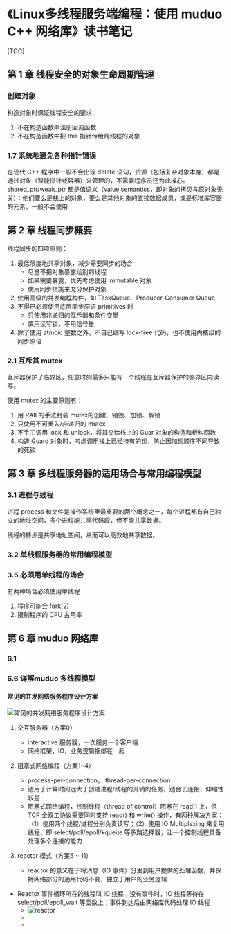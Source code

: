 # 《Linux多线程服务端编程：使用 muduo C++ 网络库》读书笔记

[TOC]

## 第 1 章 线程安全的对象生命周期管理

### 创建对象

构造对象时保证线程安全的要求：

1. 不在构造函数中注册回调函数
2. 不在构造函数中把 this 指针传给跨线程的对象





### 1.7 系统地避免各种指针错误

在现代 C++ 程序中一般不会出现 delete 语句，资源（包括复杂对象本身）都是通过对象（智能指针或容器）来管理的，不需要程序员还为此操心。shared_ptr/weak_ptr 都是值语义（value semantics，即对象的拷贝与原对象无关）：他们要么是栈上的对象，要么是其他对象的直接数据成员，或是标准库容器的元素，一般不会使用





## 第 2 章 线程同步概要

线程同步的四项原则：

1. 最低限度地共享对象，减少需要同步的场合
   - 尽量不把对象暴露给别的线程
   - 如果需要暴露，优先考虑使用 immutable 对象
   - 使用同步措施来充分保护对象
2. 使用高级的并发编程构件，如 TaskQueue、Producer-Consumer Queue
3. 不得已必须使用底层同步原语 primitives 时
   - 只使用非递归的互斥器和条件变量
   - 慎用读写锁，不用信号量
4. 除了使用 atmoic 整数之外，不自己编写 lock-free 代码，也不使用内核级的同步原语

### 2.1 互斥其 mutex

互斥器保护了临界区，任意时刻最多只能有一个线程在互斥器保护的临界区内读写。

使用 mutex 的主要原则有：

1. 用 RAII 的手法封装 mutex的创建、销毁、加锁、解锁
2. 只使用不可重入/非递归的 mutex
3. 不手工调用 lock 和 unlock，将其交给栈上的 Guar 对象的构造和析构函数
4. 构造 Guard 对象时，考虑调用栈上已经持有的锁，防止因加锁顺序不同导致的死锁





## 第 3 章 多线程服务器的适用场合与常用编程模型

### 3.1 进程与线程

进程 process 和文件是操作系统里最重要的两个概念之一，每个进程都有自己独立的地址空间，多个进程能共享代码段，但不能共享数据。

线程的特点是共享地址空间，从而可以高效地共享数据。

### 3.2 单线程服务器的常用编程模型

### 3.5 必须用单线程的场合

有两种场合必须使用单线程

1. 程序可能会 fork(2)
2. 限制程序的 CPU 占用率







































## 第 6 章 muduo 网络库

### 6.1

### 6.6 详解muduo 多线程模型

#### 常见的并发网络服务程序设计方案

![常见的并发网络服务程序设计方案](./resource/常见的并发网络服务程序设计方案.png)

1. 交互服务器（方案0）
   - interactive 服务器，一次服务一个客户端
   - 网络框架，IO，业务逻辑捆绑在一起
   
2. 阻塞式网络编程（方案1~4）

   - process-per-connection， thread-per-connection
   - 适用于计算时间远大于创建进程/线程的开销的任务，适合长连接，伸缩性较差
   - 阻塞式网络编程，控制线程（thread of control）阻塞在 read() 上，但 TCP 全双工协议需要同时支持 read() 和 write() 操作，有两种解决方案：（1）使用两个线程/进程分别负责读写；（2）使用 IO Multiplexing 来复用线程，即 select/poll/epoll/kqueue 等多路选择器，让一个控制线程具备处理多个连接的能力
   
3. reactor 模式（方案5 ~ 11）

   - reactor 的意义在于将消息（IO 事件）分发到用户提供的处理函数，并保持网络部分的通用代码不变，独立于用户的业务逻辑
- Reactor 事件循环所在的线程叫 IO 线程；没有事件时，IO 线程等待在 select/poll/epoll_wait 等函数上；事件到达后由网络库代码处理 IO 线程
   - ![reactor](./resource/reactor.png)
   - 
   -  



















































































